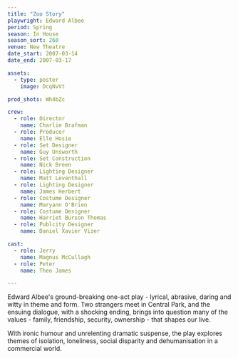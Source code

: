 ```yaml
---
title: "Zoo Story"
playwright: Edward Albee
period: Spring
season: In House
season_sort: 260
venue: New Theatre
date_start: 2007-03-14
date_end: 2007-03-17

assets:
  - type: poster
    image: DcqNvVt

prod_shots: Wh4bZc

crew:
  - role: Director
    name: Charlie Brafman
  - role: Producer
    name: Elle Hosie
  - role: Set Designer
    name: Guy Unsworth
  - role: Set Construction
    name: Nick Breen
  - role: Lighting Designer
    name: Matt Leventhall
  - role: Lighting Designer
    name: James Herbert
  - role: Costume Designer
    name: Maryann O'Brien
  - role: Costume Designer
    name: Harriet Burson Thomas
  - role: Publcity Designer
    name: Daniel Xavier Vizer

cast:
  - role: Jerry
    name: Magnus McCullagh
  - role: Peter
    name: Theo James

---
```


Edward Albee's ground-breaking one-act play - lyrical, abrasive, daring and witty in theme and form. Two strangers meet in Central Park, and the ensuing dialogue, with a shocking ending, brings into question many of the values - family, friendship, security, ownership - that shapes our live.

With ironic humour and unrelenting dramatic suspense, the play explores themes of isolation, loneliness, social disparity and dehumanisation in a commercial world.
